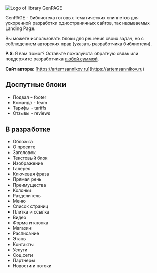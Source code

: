 ![Logo of library GenPAGE](https://github.com/ArtemSannikov/landing-page/blob/master/logo.png)

GenPAGE - библиотека готовых тематических сниппетов для ускоренной разработки одностраничных сайтов, так называемых Landing Page.

Вы можете использовать блоки для решения своих задач, но с соблюдением авторских прав (указать разработчика библиотеки).

**P.S**: Я вам помог? Оставьте пожалуйста обратную связь или поддержите разработчика [любой суммой](https://artemsannikov.ru).

**Сайт автора**: [https://artemsannikov.ru](https://artemsannikov.ru)

Доспутные блоки
-----------------------------------

* Подвал - footer
* Команда - team
* Тарифы - tariffs
* Отзывы - reviews

В разработке
-----------------------------------

* Обложка
* О проекте
* Заголовок
* Текстовый блок
* Изображение
* Галерея
* Ключевая фраза
* Прямая речь
* Преимущества
* Колонки
* Разделитель
* Меню
* Список страниц
* Плитка и ссылка
* Видео
* Форма и кнопка
* Магазин
* Расписание
* Этапы
* Контакты
* Услуги
* Соц.сети
* Партнеры
* Новости и потоки